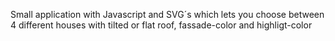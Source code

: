 Small application with Javascript and SVG´s which lets you choose between 4 different houses with tilted or flat roof, fassade-color and highligt-color
